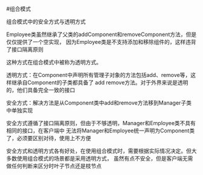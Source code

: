 #组合模式

组合模式中的安全方式与透明方式

Employee类虽然继承了父类的addComponent和removeComponent方法，但是仅仅提供了一个空实现，
因为Employee类是不支持添加和移除组件的，这样违背了接口隔离原则

这种方式在组合模式中被称为透明方式。

透明方式：在Component中声明所有管理子对象的方法包括add、remove等，这样继承自Component的子类都具备了
add remove方法。对于外界来说是透明的，他们具备完全一致的接口

安全方式：解决方法是从Component类中add和remove方法移到Manager子类中单独实现

安全方式遵循了接口隔离原则，但由于不够透明，Manager和Employee类不具有相同的接口，在客户端中
无法将Manager和Employee统一声明为Component类了，必须要区别对待，使用上不方便

安全方式和透明方式各有好处，在使用组合模式时，需要根据实际情况决定。但大多数使用组合模式的场景都是采用透明方式，
虽然有点不安全，但是客户端无需做任何判断来区分时叶子节点还是枝节点